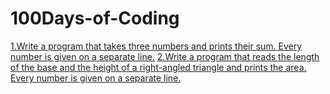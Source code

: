 # 100Days-of-Coding
[1.Write a program that takes three numbers and prints their sum. Every number is given on a separate line.](Day001.md)
[2.Write a program that reads the length of the base and the height of a right-angled triangle and prints the area. Every number is given on a separate line.](Day002.md)
